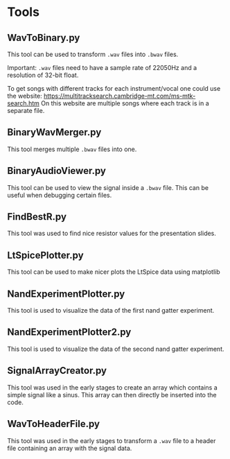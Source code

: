 # Tools

## WavToBinary.py

This tool can be used to transform `.wav` files into `.bwav` files.

Important: `.wav` files need to have a sample rate of 22050Hz and a resolution
of 32-bit float.

To get songs with different tracks for each instrument/vocal one could use the website:
https://multitracksearch.cambridge-mt.com/ms-mtk-search.htm
On this website are multiple songs where each track is in a separate file.

## BinaryWavMerger.py

This tool merges multiple `.bwav` files into one.

## BinaryAudioViewer.py

This tool can be used to view the signal inside a `.bwav` file.
This can be useful when debugging certain files.

## FindBestR.py

This tool was used to find nice resistor values for the presentation slides.

## LtSpicePlotter.py

This tool can be used to make nicer plots the LtSpice data using matplotlib

## NandExperimentPlotter.py

This tool is used to visualize the data of the first nand gatter experiment.

## NandExperimentPlotter2.py

This tool is used to visualize the data of the second nand gatter experiment.

## SignalArrayCreator.py

This tool was used in the early stages to create an array which contains a simple signal like a sinus. This array can then directly be inserted into the code.

## WavToHeaderFile.py

This tool was used in the early stages to transform a `.wav` file to a header file containing an array with the signal data.
